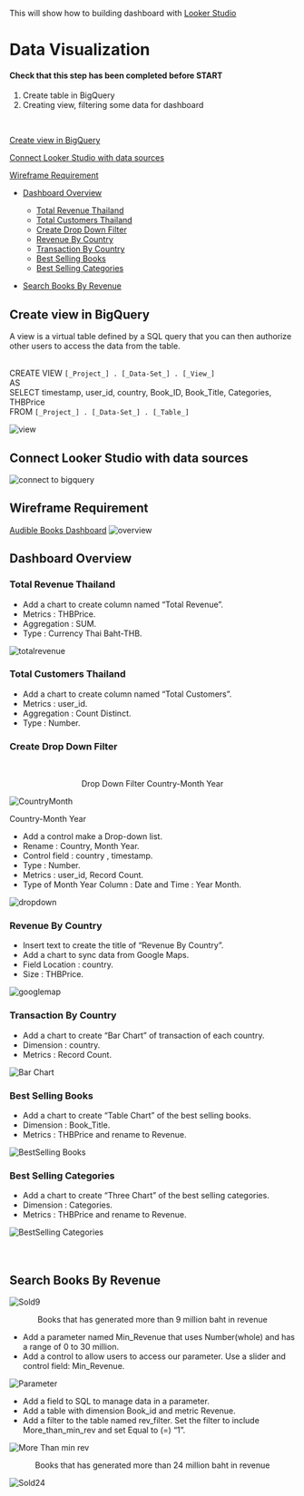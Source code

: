 This will show how to building dashboard with [Looker Studio](https://lookerstudio.google.com/navigation/reporting)


Data Visualization
============

#### Check that this step has been completed before START 

1. Create table in BigQuery
2. Creating view, filtering some data for dashboard
<br>
   
[Create view in BigQuery](looker-studio.md#Create-view-in-BigQuery)

[Connect Looker Studio with data sources](looker-studio.md#connect-looker-studio-with-data-sources)

[Wireframe Requirement](looker-studio.md#Wireframe-Requirement)
-  [Dashboard Overview](looker-studio.md#Dashboard-Overview)

   - [Total Revenue Thailand](looker-studio.md#Total-Revenue-Thailand)
   - [Total Customers Thailand](looker-studio.md#Total-Customers-Thailand)
   - [Create Drop Down Filter](looker-studio.md#Create-Drop-Down-Filter)
   - [Revenue By Country](looker-studio.md#Revenue-By-Country)
   - [Transaction By Country](looker-studio.md#Transaction-By-Country)
   - [Best Selling Books](looker-studio.md#Best-Selling-Books )
   - [Best Selling Categories](looker-studio.md#Best-Selling-Categories )

- [Search Books By Revenue](looker-studio.md#Search-Books-By-Revenue)

## Create view in BigQuery 
A view is a virtual table defined by a SQL query that you can then authorize other users to access the data from the table.
<br>
<br>

CREATE VIEW ` [_Project_] . [_Data-Set_] . [_View_] ` 
<br>
AS
<br>
SELECT timestamp, user_id, country, Book_ID, Book_Title, Categories, THBPrice
<br>
FROM ` [_Project_] . [_Data-Set_] . [_Table_] `

![view](/images/create-view.png)


## Connect Looker Studio with data sources
![connect to bigquery](/images/connect.png)

## Wireframe Requirement
[Audible Books Dashboard](https://lookerstudio.google.com/s/pvyQ71p2cSg)
![overview](/images/overview.png)

## Dashboard Overview
### Total Revenue Thailand

- Add a chart to create column named “Total Revenue”.<br>
- Metrics : THBPrice.<br>
- Aggregation : SUM.<br>
- Type : Currency Thai Baht-THB.<br>

![totalrevenue](/images/totalrevenue.png)

### Total Customers Thailand

- Add a chart to create column named “Total Customers”.<br>
- Metrics : user_id.<br>
- Aggregation : Count Distinct. <br>
- Type : Number.<br>

### Create Drop Down Filter 
<br>
<p align="center">Drop Down Filter Country-Month Year</p>

![CountryMonth](/images/drop.png)

Country-Month Year<br>

- Add a control make a Drop-down list.<br>
- Rename : Country, Month Year.<br>
- Control field : country , timestamp.<br>
- Type : Number.<br>
- Metrics : user_id, Record Count.<br>
- Type of Month Year Column : Date and Time : Year Month.<br>

![dropdown](/images/dropdown.png)

### Revenue By Country 

- Insert text to create the title of “Revenue By Country”.<br>
- Add a chart to sync data from Google Maps.<br>
- Field Location : country.<br>
- Size : THBPrice.<br>

![googlemap](/images/googlemap.png)


### Transaction By Country 

- Add a chart to create “Bar Chart” of transaction of each country.<br>
- Dimension : country.<br>
- Metrics : Record Count.<br>

![Bar Chart](/images/barchart.png)

### Best Selling Books

- Add a chart to create “Table Chart” of the best selling books.<br>
- Dimension : Book_Title.<br>
- Metrics : THBPrice and rename to Revenue.<br>

![BestSelling Books](/images/bestsellingbook.png)

### Best Selling Categories

- Add a chart to create “Three Chart” of the best selling categories.<br>
- Dimension : Categories.<br>
- Metrics : THBPrice and rename to Revenue.<br>

![BestSelling Categories](/images/threechart.png)
<br>
<br>
<br>

## Search Books By Revenue

![Sold9](/images/9million.png)
<br>

<p align="center">Books that has generated more than 9 million baht in revenue</p>

- Add a parameter named Min_Revenue that uses Number(whole) and has a range of 0 to 30 million.<br>
- Add a control to allow users to access our parameter. Use a slider and control field: Min_Revenue.<br>


![Parameter](/images/parameter.png)
<br>
- Add a field to SQL to manage data in a parameter.<br>
- Add a table with dimension Book_id and metric Revenue.<br>
- Add a filter to the table named rev_filter. Set the filter to include More_than_min_rev and set Equal to (=) “1”. <br>

![More Than min rev](/images/last.png)
<p align="center">Books that has generated more than 24 million baht in revenue</p>

![Sold24](/images/24million.png)

